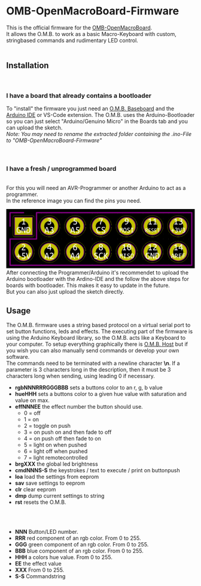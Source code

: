 # OMB-OpenMacroBoard-Firmware

This is the official firmware for the [OMB-OpenMacroBoard](https://github.com/Endofnet/OMB-OpenMacroBoard "OMB on GitHub"). <br/>
It allows the O.M.B. to work as a basic Macro-Keyboard with custom, stringbased commands and rudimentary LED control.<br/>
<br/>

## Installation
<br/>

### I have a board that already contains a bootloader

To "install" the firmware you just need an [O.M.B. Baseboard](https://github.com/Endofnet/OMB-OpenMacroBoard "OMB on GitHub") and the [Arduino IDE](https://www.arduino.cc/en/software "Arduino software page") or VS-Code extension. The O.M.B. uses the Arduino-Bootloader so you can just select "Arduino/Genuino Micro" in the Boards tab and you can upload the sketch.<br/>
*Note: You may need to rename the extracted folder containing the .ino-File to "OMB-OpenMacroBoard-Firmware"*<br/>
<br/>
<br/>

### I have a fresh / unprogrammed board
<br/>
For this you will need an AVR-Programmer or another Arduino to act as a programmer.<br/>
In the reference image you can find the pins you need.

![OMB-Pinout](https://github.com/Endofnet/OMB-OpenMacroBoard-Firmware/raw/main/pinout_reference.png "O.M.B. Pinout Reference")
After connecting the Programmer/Arduino it's recommendet to upload the Arduino bootloader with the Ardino-IDE and the follow the above steps for boards with bootloader. This makes it easy to update in the future. <br/>
But you can also just upload the sketch directly.

## Usage

The O.M.B. firmware uses a string based protocol on a virtual serial port to set button functions, leds and effects. The executing part of the firmware is using the Arduino Keyboard library, so the O.M.B. acts like a Keyboard to your computer. To setup everything graphically there is [O.M.B. Host](https://github.com/Endofnet/OMB-OpenMacroBoard-Host "OMB Host on GitHub") but if you wish you can also manually send commands or develop your own software.<br/>
The commands need to be terminated with a newline character **\n**. If a parameter is 3 characters long in the description, then it must be 3 characters long when sending, using leading 0 if necessary.

  * **rgbNNNRRRGGGBBB** sets a buttons color to an r, g, b value  
  * **hueHHH** sets a buttons color to a given hue value with saturation and value on max.
  * **effNNNEE** the effect number the button should use.
    * 0 = off
    * 1 = on
    * 2 = toggle on push
    * 3 = on push on and then fade to off
    * 4 = on push off then fade to on
    * 5 = light on when pushed
    * 6 = light off when pushed
    * 7 = light remotecontrolled
  * **brgXXX** the global led brightness
  * **cmdNNNS-S** the keystrokes / text to execute / print on buttonpush
  * **loa** load the settings from eeprom
  * **sav** save settings to eeprom
  * **clr** clear eeprom
  * **dmp** dump current settings to string
  * **rst** resets the O.M.B.

<br/>
<br/>

  * **NNN** Button/LED number. 
  * **RRR** red component of an rgb color. From 0 to 255.
  * **GGG** green component of an rgb color. From 0 to 255.
  * **BBB** blue component of an rgb color. From 0 to 255.
  * **HHH** a colors hue value. From 0 to 255.
  * **EE** the effect value
  * **XXX** From 0 to 255.
  * **S-S** Commandstring
